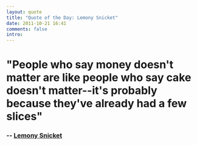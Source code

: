 ```yaml
---
layout: quote
title: "Quote of the Day: Lemony Snicket"
date: 2011-10-21 16:41
comments: false
intro: 
---
```

# "People who say money doesn't matter are like people who say cake doesn't matter--it's probably because they've already had a few slices"
### -- [Lemony Snicket][author]

[author]: http://occupywriters.com/works/by-lemony-snicket
